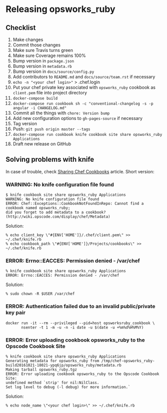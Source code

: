 # Releasing opsworks\_ruby

## Checklist

1. Make changes
1. Commit those changes
1. Make sure Travis turns green
1. Make sure Coverage remains 100%
1. Bump version in `package.json`
1. Bump version in `metadata.rb`
1. Bump version in `docs/source/config.py`
1. Add contributors to `README.md` and `docs/source/team.rst` if necessary
1. `echo -n "<your chef login>"` > .chef.login
1. Put your chef private key associated with `opsworks_ruby` cookbook as `client.pem`
   file into project directory
1. `docker-compose build`
1. `docker-compose run cookbook sh -c "conventional-changelog -s -p angular -i CHANGELOG.md"`
1. Commit all the things with `chore: Version bump`
1. Add new configuration options to `gh-pages-source` if necessary
1. Tag version
1. Push: `git push origin master --tags`
1. `docker-compose run cookbook knife cookbook site share opsworks_ruby Applications`
1. Draft new release on GitHub

## Solving problems with knife

In case of trouble, check [Sharing Chef Cookbooks](http://fabiorehm.com/blog/2013/10/01/sharing-chef-cookbooks/)
article. Short version:

### WARNING: No knife configuration file found

```shell
$ knife cookbook site share opsworks_ruby Applications
WARNING: No knife configuration file found
ERROR: Chef::Exceptions::CookbookNotFoundInRepo: Cannot find a cookbook named opsworks_ruby;
did you forget to add metadata to a cookbook? (http://wiki.opscode.com/display/chef/Metadata)
```

Solution:

```shell
% echo client_key \"#{ENV['HOME']}/.chef/client.pem\" >> ~/.chef/knife.rb
% echo cookbook_path \"#{ENV['HOME']}/Projects/cookbooks\" >> ~/.chef/knife.rb
```

### ERROR: Errno::EACCES: Permission denied - /var/chef

```shell
% knife cookbook site share opsworks_ruby Applications
ERROR: Errno::EACCES: Permission denied - /var/chef
```

Solution:

```shell
% sudo chown -R $USER /var/chef
```

### ERROR: Authentication failed due to an invalid public/private key pair

```shell
docker run -it --rm --privileged --pid=host opsworksruby_cookbook \
       nsenter -t 1 -m -u -n -i date -u $(date -u +%m%d%H%M%Y)
```

### ERROR: Error uploading cookbook opsworks_ruby to the Opscode Cookbook Site

```shell
% knife cookbook site share opsworks_ruby Applications
Generating metadata for opsworks_ruby from /tmp/chef-opsworks_ruby-build20161021-18021-ypq6jp/opsworks_ruby/metadata.rb
Making tarball opsworks_ruby.tgz
ERROR: Error uploading cookbook opsworks_ruby to the Opscode Cookbook Site:
undefined method `strip' for nil:NilClass.
Set log level to debug (-l debug) for more information.`
```

Solution:

```shell
% echo node_name \"<your chef login>\" >> ~/.chef/knife.rb
```
